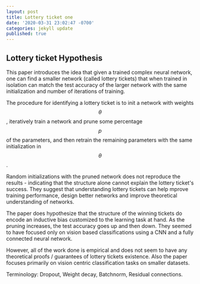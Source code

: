 ```yaml
---
layout: post
title: Lottery ticket one
date: '2020-03-31 23:02:47 -0700'
categories: jekyll update
published: true
---
```


## Lottery ticket Hypothesis

This paper introduces the idea that given a trained complex neural network, one can find a smaller network (called lottery tickets) that when trained in isolation can match the test accuracy of the larger network with the same initialization and number of iterations of training.

The procedure for identifying a lottery ticket is to init a network with weights $$\theta$$, iteratively train a network and prune some percentage $$p$$ of the parameters, and then retrain the remaining parameters with the same initialization in $$\theta$$.

Random initializations with the pruned network does not reproduce the results - indicating that the structure alone cannot explain the lottery ticket's success. They suggest that understanding lottery tickets can help mprove training performance, design better networks and improve theoretical understanding of networks.

The paper does hypothesize that the structure of the winning tickets do encode an inductive bias customized to the learning task at hand. 
As the pruning increases, the test accuracy goes up and then down. They seemed to have focused only on vision based classifications using a CNN and a fully connected neural network.

However, all of the work done is empirical and does not seem to have any theoretical proofs / guarantees of lottery tickets existence. Also the paper focuses primarily on vision centric classification tasks on smaller datasets.

Terminology: Dropout, Weight decay, Batchnorm, Residual connections. 
